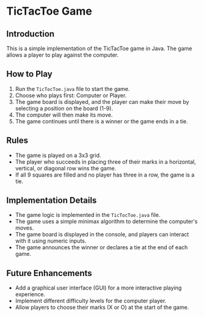 # TicTacToe Game

## Introduction
This is a simple implementation of the TicTacToe game in Java. The game allows a player to play against the computer.

## How to Play
1. Run the `TicTocToe.java` file to start the game.
2. Choose who plays first: Computer or Player.
3. The game board is displayed, and the player can make their move by selecting a position on the board (1-9).
4. The computer will then make its move.
5. The game continues until there is a winner or the game ends in a tie.

## Rules
- The game is played on a 3x3 grid.
- The player who succeeds in placing three of their marks in a horizontal, vertical, or diagonal row wins the game.
- If all 9 squares are filled and no player has three in a row, the game is a tie.

## Implementation Details
- The game logic is implemented in the `TicTocToe.java` file.
- The game uses a simple minimax algorithm to determine the computer's moves.
- The game board is displayed in the console, and players can interact with it using numeric inputs.
- The game announces the winner or declares a tie at the end of each game.

## Future Enhancements
- Add a graphical user interface (GUI) for a more interactive playing experience.
- Implement different difficulty levels for the computer player.
- Allow players to choose their marks (X or O) at the start of the game.
